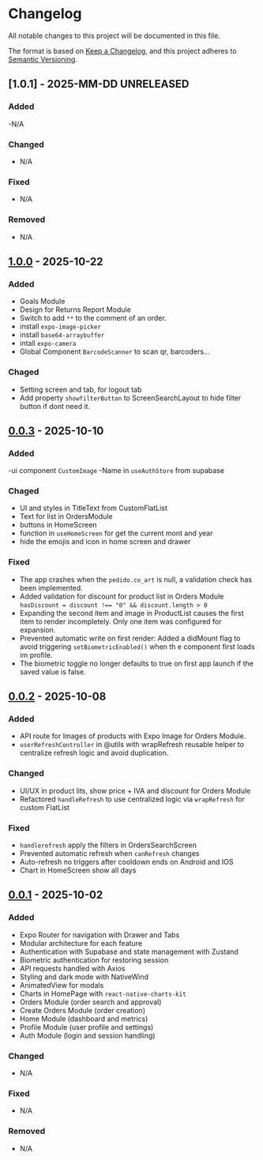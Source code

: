 # Changelog

All notable changes to this project will be documented in this file.

The format is based on [Keep a Changelog](https://keepachangelog.com/en/1.1.0/),
and this project adheres to [Semantic Versioning](https://semver.org/spec/v2.0.0.html).

## [1.0.1] - 2025-MM-DD UNRELEASED

### Added

-N/A

### Changed

- N/A

### Fixed

- N/A

### Removed

- N/A

## [1.0.0](https://github.com/JavierTaborda/AppFrigilux/releases/tag/v1.0.0) - 2025-10-22

### Added

- Goals Module
- Design for Returns Report Module
- Switch to add `**` to the comment of an order.
- install `expo-image-picker`
- install `base64-arraybuffer`
- intall `expo-camera`
- Global Component `BarcodeScanner` to scan qr, barcoders...

### Chaged

- Setting screen and tab, for logout tab
- Add property `showfilterButton` to ScreenSearchLayout to hide filter button if dont need it.

## [0.0.3](https://github.com/JavierTaborda/AppFrigilux/releases/tag/v0.0.3) - 2025-10-10

### Added

-ui component `CustomImage`
-Name in `useAuthStore` from supabase

### Chaged

- UI and styles in TitleText from CustomFlatList
- Text for list in OrdersModule
- buttons in HomeScreen
- function in  `useHomeScreen` for get the current mont and year
- hide the emojis and icon in home screen and drawer

### Fixed

- The app crashes when the `pedido.co_art` is null, a validation check has been implemented.
- Added validation for discount for product list in Orders Module `hasDiscount = discount !== "0" && discount.length > 0`
- Expanding the second item and image in ProductList causes the first item to render incompletely. Only one item was configured for expansion.
- Prevented automatic write on first render: Added a didMount flag to avoid triggering `setBiometricEnabled()` when th  e component first loads im profile.
- The biometric toggle no longer defaults to true on first app launch if the saved value is false.

## [0.0.2](https://github.com/JavierTaborda/AppFrigilux/releases/tag/v0.0.2) - 2025-10-08

### Added

- API route for Images of products with Expo Image for Orders Module.
- `userRefreshController` in @utils with wrapRefresh reusable helper to centralize refresh logic and avoid duplication.

### Changed

- UI/UX in product lits, show price + IVA and discount for Orders Module
- Refactored `handleRefresh` to use centralized logic via `wrapRefresh` for custom FlatList

### Fixed

- `handlerefresh` apply the filters in OrdersSearchScreen
- Prevented automatic refresh when `canRefresh` changes
- Auto-refresh no triggers after cooldown ends on Android and IOS
- Chart in HomeScreen show all days

## [0.0.1](https://github.com/JavierTaborda/AppFrigilux/releases/tag/v0.0.1) - 2025-10-02

### Added

- Expo Router for navigation with Drawer and Tabs
- Modular architecture for each feature
- Authentication with Supabase and state management with Zustand
- Biometric authentication for restoring session
- API requests handled with Axios
- Styling and dark mode with NativeWind
- AnimatedView for modals
- Charts in HomePage with `react-native-charts-kit`
- Orders Module (order search and approval)
- Create Orders Module (order creation)
- Home Module (dashboard and metrics)
- Profile Module (user profile and settings)
- Auth Module (login and session handling)

### Changed

- N/A

### Fixed

- N/A

### Removed

- N/A
